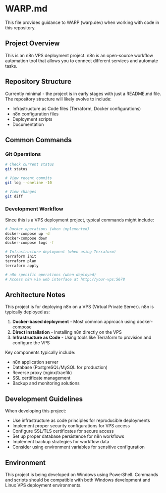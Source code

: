 # WARP.md

This file provides guidance to WARP (warp.dev) when working with code in this repository.

## Project Overview

This is an n8n VPS deployment project. n8n is an open-source workflow automation tool that allows you to connect different services and automate tasks.

## Repository Structure

Currently minimal - the project is in early stages with just a README.md file. The repository structure will likely evolve to include:

- Infrastructure as Code files (Terraform, Docker configurations)
- n8n configuration files
- Deployment scripts
- Documentation

## Common Commands

### Git Operations
```bash
# Check current status
git status

# View recent commits
git log --oneline -10

# View changes
git diff
```

### Development Workflow
Since this is a VPS deployment project, typical commands might include:

```bash
# Docker operations (when implemented)
docker-compose up -d
docker-compose down
docker-compose logs -f

# Infrastructure deployment (when using Terraform)
terraform init
terraform plan
terraform apply

# n8n specific operations (when deployed)
# Access n8n via web interface at http://your-vps:5678
```

## Architecture Notes

This project is for deploying n8n on a VPS (Virtual Private Server). n8n is typically deployed as:

1. **Docker-based deployment** - Most common approach using docker-compose
2. **Direct installation** - Installing n8n directly on the VPS
3. **Infrastructure as Code** - Using tools like Terraform to provision and configure the VPS

Key components typically include:
- n8n application server
- Database (PostgreSQL/MySQL for production)
- Reverse proxy (nginx/traefik)
- SSL certificate management
- Backup and monitoring solutions

## Development Guidelines

When developing this project:

- Use infrastructure as code principles for reproducible deployments
- Implement proper security configurations for VPS access
- Configure SSL/TLS certificates for secure access
- Set up proper database persistence for n8n workflows
- Implement backup strategies for workflow data
- Consider using environment variables for sensitive configuration

## Environment

This project is being developed on Windows using PowerShell. Commands and scripts should be compatible with both Windows development and Linux VPS deployment environments.
